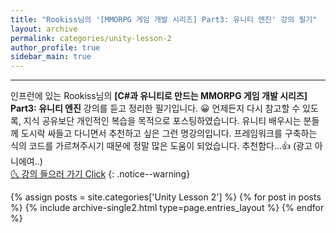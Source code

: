 ```yaml
---
title: "Rookiss님의 '[MMORPG 게임 개발 시리즈] Part3: 유니티 엔진' 강의 필기"
layout: archive
permalink: categories/unity-lesson-2
author_profile: true
sidebar_main: true
---
```


<!-- 공백이 포함되어 있는 카테고리 이름의 경우 site.categories['a b c'] 이런식으로! -->

***

인프런에 있는 Rookiss님의 **[C#과 유니티로 만드는 MMORPG 게임 개발 시리즈] Part3: 유니티 엔진** 강의를 듣고 정리한 필기입니다. 😀 언제든지 다시 참고할 수 있도록, 지식 공유보단 개인적인 복습을 목적으로 포스팅하였습니다. 유니티 배우시는 분들께 도시락 싸들고 다니면서 추천하고 싶은 그런 명강의입니다. 프레임워크를 구축하는 식의 코드를 가르쳐주시기 때문에 정말 많은 도움이 되었습니다. 추천함다...👍 (광고 아니에여..) <br> [🌜 강의 들으러 가기 Click](https://www.inflearn.com/course/MMORPG-유니티)
{: .notice--warning}

{% assign posts = site.categories['Unity Lesson 2'] %}
{% for post in posts %} {% include archive-single2.html type=page.entries_layout %} {% endfor %}

